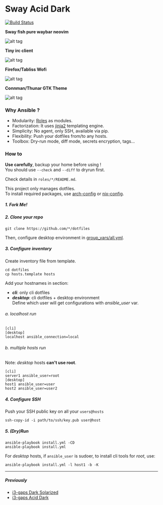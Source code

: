 # Sway Acid Dark 

[![Build Status](https://travis-ci.org/eoli3n/dotfiles.svg?branch=master)](https://travis-ci.org/eoli3n/dotfiles)

**Sway fish pure waybar neovim**

![alt tag](https://github.com/eoli3n/dotfiles/blob/master/screenshots/sway.png)

**Tiny irc client**

![alt tag](https://github.com/eoli3n/dotfiles/blob/master/screenshots/irc.png)

**Firefox/Tabliss Wofi**

![alt tag](https://github.com/eoli3n/dotfiles/blob/master/screenshots/ff.png)

**Connman/Thunar GTK Theme**

![alt tag](https://github.com/eoli3n/dotfiles/blob/master/screenshots/gtk.png)

### Why Ansible ?

- Modularity: [Roles](https://docs.ansible.com/ansible/latest/user_guide/playbooks_reuse_roles.html) as modules.
- Factorization: It uses [jinja2](https://docs.ansible.com/ansible-container/container_yml/template.html) templating engine.
- Simplicity: No agent, only SSH, available via pip.
- Flexibility: Push your dotfiles from/to any hosts.
- Toolbox: Dry-run mode, diff mode, secrets encryption, tags...

### How to

**Use carefully**, backup your home before using !  
You should use ``--check`` and ``--diff`` to dryrun first.

Check details in ``roles/*/README.md``.  

This project only manages dotfiles.  
To install required packages, use [arch-config](https://github.com/eoli3n/arch-config) or [nix-config](https://github.com/eoli3n/nix-config).  

##### 1. Fork Me!

##### 2. Clone your repo

```
git clone https://github.com/*/dotfiles
```

Then, configure desktop environment in [group_vars/all.yml](group_vars/all.yml).

##### 3. Configure inventory

Create inventory file from template.

```
cd dotfiles
cp hosts.template hosts
```

Add your hostnames in section:
- ***cli***: only cli dotfiles
- ***desktop***: cli dotfiles + desktop environment  
Define which user will get configurations with *ansible_user* var.  

###### a. localhost run

```
[cli]
[desktop]
localhost ansible_connection=local
```

###### b. multiple hosts run

Note: *desktop* hosts **can't use root**.  

```
[cli]
server1 ansible_user=root
[desktop]
host1 ansible_user=user
host2 ansible_user=user2
```

##### 4. Configure SSH

Push your SSH public key on all your ``users@hosts``
```
ssh-copy-id -i path/to/ssh/key.pub user@host
```

##### 5. (Dry)Run

```
ansible-playbook install.yml -CD
ansible-playbook install.yml
```

For *desktop* hosts, if ``ansible_user`` is sudoer, to install cli tools for *root*, use:

```
ansible-playbook install.yml -l host1 -b -K
```

-----

##### Previously

* [i3-gaps Dark Solarized](https://github.com/eoli3n/dotfiles/tree/zsh-agnoster-solarized)
* [i3-gaps Acid Dark](https://github.com/eoli3n/dotfiles/tree/i3-gaps-acid-dark)
